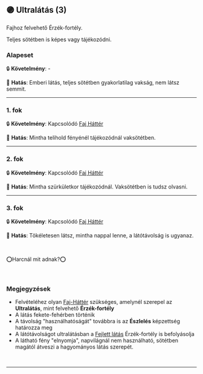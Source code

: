 ## 🟣 Ultralátás (3)

<!-- tag: erzekfortely -->

Fajhoz felvehető Érzék-fortély.

Teljes sötétben is képes vagy tájékozódni.

### Alapeset

🔒 **Követelmény**:  -

🌟 **Hatás**: Emberi látás, teljes sötétben gyakorlatilag vakság, nem látsz semmit.

---
### 1. fok

🔒 **Követelmény**: Kapcsolódó [Faj Háttér](../021_faj_hatterek.md)

🌟 **Hatás**: Mintha telihold fényénél tájékozódnál vaksötétben.

---
### 2. fok

🔒 **Követelmény**: Kapcsolódó [Faj Háttér](../021_faj_hatterek.md)

🌟 **Hatás**: Mintha szürkületkor tájékozódnál. Vaksötétben is tudsz olvasni.

---
### 3. fok

🔒 **Követelmény**: Kapcsolódó [Faj Háttér](../021_faj_hatterek.md)

🌟 **Hatás**: Tökéletesen látsz, mintha nappal lenne, a látótávolság is ugyanaz.

<br />


⭕Harcnál mit adnak?⭕

<br />

### Megjegyzések

- Felvételéhez olyan [Faj-Háttér](../021_faj_hatterek.md) szükséges, amelynél szerepel az **Ultralátás**, mint felvehető **Érzék-fortély**
- A látás fekete-fehérben történik
- A távolság "használhatóságát" továbbra is az **Észlelés** képzettség határozza meg
- A látótávolságot ultralátásban a [Fejlett látás](fejlett_latas.md) Érzék-fortély is befolyásolja
- A látható fény "elnyomja", napvilágnál nem használható, sötétben magától átveszi a hagyományos látás szerepét.

<br />

---
